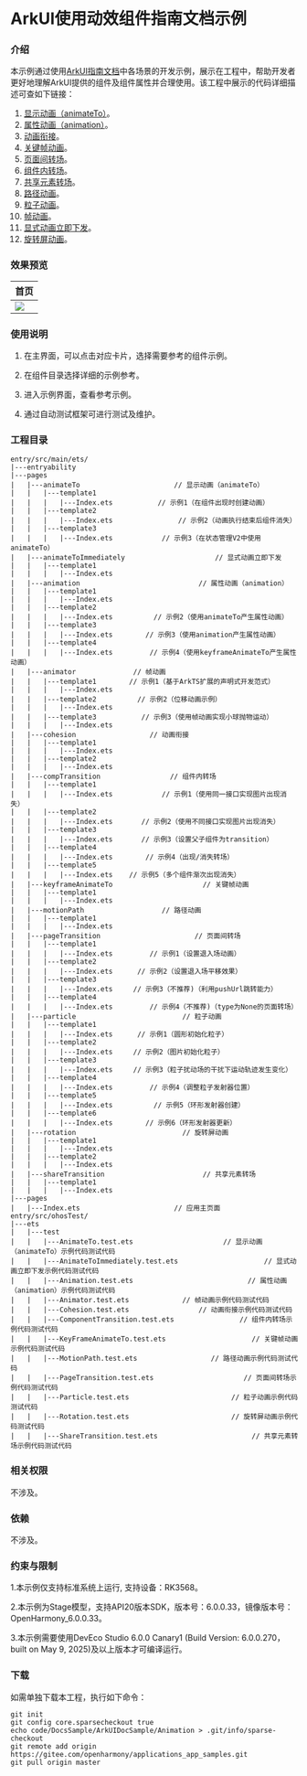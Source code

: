 # ArkUI使用动效组件指南文档示例

### 介绍

本示例通过使用[ArkUI指南文档](https://gitee.com/openharmony/docs/tree/master/zh-cn/application-dev/ui)中各场景的开发示例，展示在工程中，帮助开发者更好地理解ArkUI提供的组件及组件属性并合理使用。该工程中展示的代码详细描述可查如下链接：

1. [显示动画（animateTo）](https://gitee.com/openharmony/docs/blob/master/zh-cn/application-dev/reference/apis-arkui/arkui-ts/ts-explicit-animation.md)。
2. [属性动画（animation）](https://gitee.com/openharmony/docs/blob/master/zh-cn/application-dev/reference/apis-arkui/arkui-ts/ts-animatorproperty.md)。
3. [动画衔接](https://gitee.com/openharmony/docs/blob/master/zh-cn/application-dev/ui/arkts-animation-smoothing.md)。
4. [关键帧动画](https://gitee.com/openharmony/docs/blob/master/zh-cn/application-dev/reference/apis-arkui/arkui-ts/ts-keyframeAnimateTo.md)。
5. [页面间转场](https://gitee.com/openharmony/docs/blob/master/zh-cn/application-dev/reference/apis-arkui/arkui-ts/ts-page-transition-animation.md)。
6. [组件内转场](https://gitee.com/openharmony/docs/blob/master/zh-cn/application-dev/reference/apis-arkui/arkui-ts/ts-transition-animation-component.md)。
7. [共享元素转场](https://gitee.com/openharmony/docs/blob/master/zh-cn/application-dev/reference/apis-arkui/arkui-ts/ts-transition-animation-shared-elements.md)。
8. [路径动画](https://gitee.com/openharmony/docs/blob/master/zh-cn/application-dev/reference/apis-arkui/arkui-ts/ts-motion-path-animation.md)。
9. [粒子动画](https://gitee.com/openharmony/docs/blob/master/zh-cn/application-dev/reference/apis-arkui/arkui-ts/ts-particle-animation.md)。
10. [帧动画](https://gitee.com/openharmony/docs/blob/master/zh-cn/application-dev/reference/apis-arkui/js-apis-animator.md)。
11. [显式动画立即下发](https://gitee.com/openharmony/docs/blob/master/zh-cn/application-dev/reference/apis-arkui/arkui-ts/ts-explicit-animatetoimmediately.md)。
12. [旋转屏动画](https://gitee.com/openharmony/docs/blob/master/zh-cn/application-dev/ui/arkts-rotation-transition-animation.md)。


### 效果预览

| 首页                                 |
|------------------------------------|
| ![](screenshots/device/image1.png) |

### 使用说明

1. 在主界面，可以点击对应卡片，选择需要参考的组件示例。

2. 在组件目录选择详细的示例参考。

3. 进入示例界面，查看参考示例。

4. 通过自动测试框架可进行测试及维护。

### 工程目录
```
entry/src/main/ets/
|---entryability
|---pages
|   |---animateTo                       // 显示动画（animateTo） 
|   |   |---template1         
|   |   |   |---Index.ets           // 示例1（在组件出现时创建动画）
|   |   |---template2    
|   |   |   |---Index.ets                // 示例2（动画执行结束后组件消失）
|   |   |---template3                    
|   |   |   |---Index.ets            // 示例3（在状态管理V2中使用animateTo）
|   |---animateToImmediately                      // 显式动画立即下发
|   |   |---template1
|   |   |   |---Index.ets
|   |---animation                             // 属性动画（animation）
|   |   |---template1
|   |   |   |---Index.ets
|   |   |---template2                   
|   |   |   |---Index.ets          // 示例2（使用animateTo产生属性动画）
|   |   |---template3             
|   |   |   |---Index.ets        // 示例3（使用animation产生属性动画）
|   |   |---template4         
|   |   |   |---Index.ets         // 示例4（使用keyframeAnimateTo产生属性动画）
|   |---animator              // 帧动画
|   |   |---template1        // 示例1（基于ArkTS扩展的声明式开发范式）
|   |   |   |---Index.ets
|   |   |---template2          // 示例2（位移动画示例）
|   |   |   |---Index.ets
|   |   |---template3           // 示例3（使用帧动画实现小球抛物运动）
|   |   |   |---Index.ets
|   |---cohesion                  // 动画衔接
|   |   |---template1
|   |   |   |---Index.ets
|   |   |---template2
|   |   |   |---Index.ets
|   |---compTransition                 // 组件内转场
|   |   |---template1     
|   |   |   |---Index.ets            // 示例1（使用同一接口实现图片出现消失）
|   |   |---template2       
|   |   |   |---Index.ets       // 示例2（使用不同接口实现图片出现消失）
|   |   |---template3       
|   |   |   |---Index.ets       // 示例3（设置父子组件为transition）
|   |   |---template4      
|   |   |   |---Index.ets        // 示例4（出现/消失转场）
|   |   |---template5       
|   |   |   |---Index.ets    // 示例5（多个组件渐次出现消失）
|   |---keyframeAnimateTo                      // 关键帧动画
|   |   |---template1
|   |   |   |---Index.ets     
|   |---motionPath                   // 路径动画
|   |   |---template1
|   |   |   |---Index.ets          
|   |---pageTransition                       // 页面间转场
|   |   |---template1      
|   |   |   |---Index.ets         // 示例1（设置退入场动画）
|   |   |---template2      
|   |   |   |---Index.ets      // 示例2（设置退入场平移效果）
|   |   |---template3    
|   |   |   |---Index.ets     // 示例3（不推荐)（利用pushUrl跳转能力）
|   |   |---template4     
|   |   |   |---Index.ets         // 示例4（不推荐)（type为None的页面转场）
|   |---particle                          // 粒子动画
|   |   |---template1       
|   |   |   |---Index.ets      // 示例1（圆形初始化粒子）
|   |   |---template2      
|   |   |   |---Index.ets     // 示例2（图片初始化粒子）
|   |   |---template3     
|   |   |   |---Index.ets     // 示例3（粒子扰动场的干扰下运动轨迹发生变化）
|   |   |---template4         
|   |   |   |---Index.ets         // 示例4（调整粒子发射器位置）  
|   |   |---template5     
|   |   |   |---Index.ets          // 示例5（环形发射器创建）
|   |   |---template6       
|   |   |   |---Index.ets        // 示例6（环形发射器更新）
|   |---rotation                          // 旋转屏动画
|   |   |---template1
|   |   |   |---Index.ets       
|   |   |---template2
|   |   |   |---Index.ets       
|   |---shareTransition                        // 共享元素转场
|   |   |---template1
|   |   |   |---Index.ets        
|---pages
|   |---Index.ets                       // 应用主页面
entry/src/ohosTest/
|---ets
|   |---test
|   |   |---AnimateTo.test.ets                      // 显示动画（animateTo）示例代码测试代码
|   |   |---AnimateToImmediately.test.ets                     // 显式动画立即下发示例代码测试代码
|   |   |---Animation.test.ets                            // 属性动画（animation）示例代码测试代码
|   |   |---Animator.test.ets             // 帧动画示例代码测试代码
|   |   |---Cohesion.test.ets                 // 动画衔接示例代码测试代码
|   |   |---ComponentTransition.test.ets                // 组件内转场示例代码测试代码
|   |   |---KeyFrameAnimateTo.test.ets                     // 关键帧动画示例代码测试代码
|   |   |---MotionPath.test.ets                  // 路径动画示例代码测试代码
|   |   |---PageTransition.test.ets                      // 页面间转场示例代码测试代码
|   |   |---Particle.test.ets                         // 粒子动画示例代码测试代码
|   |   |---Rotation.test.ets                         // 旋转屏动画示例代码测试代码
|   |   |---ShareTransition.test.ets                       // 共享元素转场示例代码测试代码
```

### 相关权限

不涉及。

### 依赖

不涉及。

### 约束与限制

1.本示例仅支持标准系统上运行, 支持设备：RK3568。

2.本示例为Stage模型，支持API20版本SDK，版本号：6.0.0.33，镜像版本号：OpenHarmony_6.0.0.33。

3.本示例需要使用DevEco Studio 6.0.0 Canary1 (Build Version: 6.0.0.270， built on May 9, 2025)及以上版本才可编译运行。

### 下载

如需单独下载本工程，执行如下命令：

````
git init
git config core.sparsecheckout true
echo code/DocsSample/ArkUIDocSample/Animation > .git/info/sparse-checkout
git remote add origin https://gitee.com/openharmony/applications_app_samples.git
git pull origin master
````